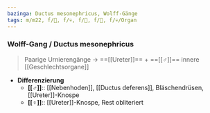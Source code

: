 ```yaml
---
bazinga: Ductus mesonephricus, Wolff-Gänge
tags: m/m22, f/🐣, f/💀, f/🦩, f/🍆, f/💀/Organ
---
```

### Wolff-Gang / Ductus mesonephricus
> Paarige Urnierengänge → ==[[Ureter]]== + ==[[♂]]== innere [[Geschlechtsorgane]]
- **Differenzierung**
	- **[[♂]]**:: [[Nebenhoden]], [[Ductus deferens]], Bläschendrüsen, [[Ureter]]-Knospe
	- **[[♀]]**:: [[Ureter]]-Knospe, Rest obliteriert